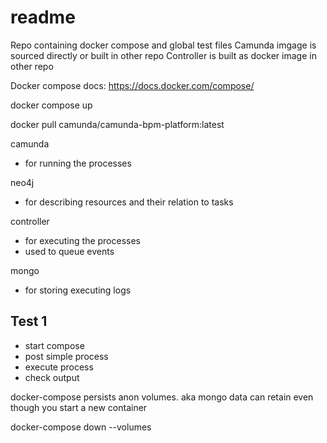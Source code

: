 # readme

Repo containing docker compose and global test files
Camunda imgage is sourced directly or built in other repo
Controller is built as docker image in other repo


Docker compose docs: https://docs.docker.com/compose/

docker compose up

docker pull camunda/camunda-bpm-platform:latest

camunda
 - for running the processes

neo4j
 - for describing resources and their relation to tasks

controller
 - for executing the processes
 - used to queue events

mongo
 - for storing executing logs


## Test 1 
 - start compose
 - post simple process
 - execute process
 - check output


docker-compose persists anon volumes. aka mongo data can retain even though you start a new container

docker-compose down --volumes